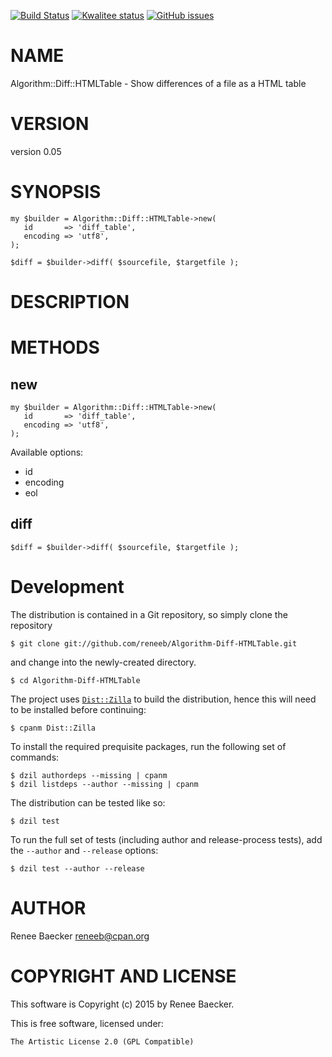 [![Build Status](https://travis-ci.org/reneeb/Algorithm-Diff-HTMLTable.svg?branch=master)](https://travis-ci.org/reneeb/Algorithm-Diff-HTMLTable)
[![Kwalitee status](http://cpants.cpanauthors.org/dist/Algorithm-Diff-HTMLTable.png)](http://cpants.charsbar.org/dist/overview/Algorithm-Diff-HTMLTable)
[![GitHub issues](https://img.shields.io/github/issues/reneeb/Algorithm-Diff-HTMLTable.svg)](https://github.com/reneeb/Algorithm-Diff-HTMLTable/issues)

# NAME

Algorithm::Diff::HTMLTable - Show differences of a file as a HTML table

# VERSION

version 0.05

# SYNOPSIS

    my $builder = Algorithm::Diff::HTMLTable->new(
       id       => 'diff_table',
       encoding => 'utf8',
    );

    $diff = $builder->diff( $sourcefile, $targetfile );

# DESCRIPTION

# METHODS

## new

    my $builder = Algorithm::Diff::HTMLTable->new(
       id       => 'diff_table',
       encoding => 'utf8',
    );

Available options:

- id
- encoding
- eol

## diff

    $diff = $builder->diff( $sourcefile, $targetfile );



# Development

The distribution is contained in a Git repository, so simply clone the
repository

```
$ git clone git://github.com/reneeb/Algorithm-Diff-HTMLTable.git
```

and change into the newly-created directory.

```
$ cd Algorithm-Diff-HTMLTable
```

The project uses [`Dist::Zilla`](https://metacpan.org/pod/Dist::Zilla) to
build the distribution, hence this will need to be installed before
continuing:

```
$ cpanm Dist::Zilla
```

To install the required prequisite packages, run the following set of
commands:

```
$ dzil authordeps --missing | cpanm
$ dzil listdeps --author --missing | cpanm
```

The distribution can be tested like so:

```
$ dzil test
```

To run the full set of tests (including author and release-process tests),
add the `--author` and `--release` options:

```
$ dzil test --author --release
```

# AUTHOR

Renee Baecker <reneeb@cpan.org>

# COPYRIGHT AND LICENSE

This software is Copyright (c) 2015 by Renee Baecker.

This is free software, licensed under:

    The Artistic License 2.0 (GPL Compatible)
